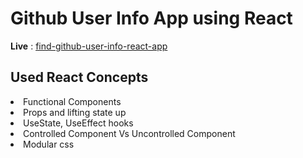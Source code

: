 <h1>Github User Info App using React</h1>

**Live** : [find-github-user-info-react-app](https://find-github-user-react.netlify.app/)

<h2>Used React Concepts</h2>
<li>Functional Components</li>
<li>Props and lifting state up</li>
<li>UseState, UseEffect hooks</li>
<li>Controlled Component Vs Uncontrolled Component</li>
<li>Modular css</li>
